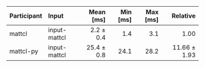 | Participant | Input | Mean [ms] | Min [ms] | Max [ms] | Relative |
|:---|:---|---:|---:|---:|---:|
| mattcl | input-mattcl | 2.2 ± 0.4 | 1.4 | 3.1 | 1.00 |
| mattcl-py | input-mattcl | 25.4 ± 0.8 | 24.1 | 28.2 | 11.66 ± 1.93 |
